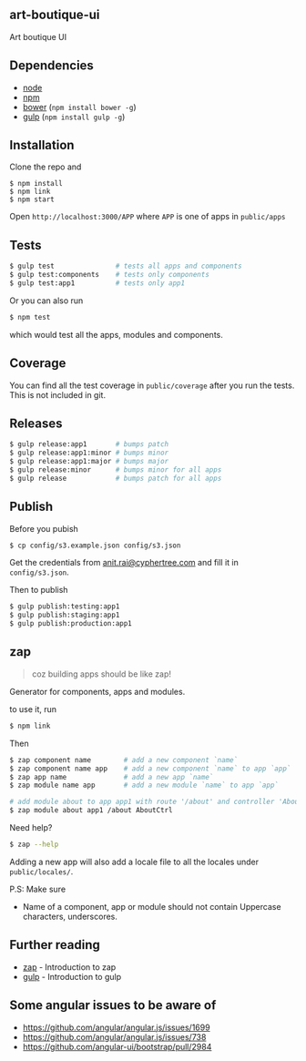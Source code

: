 ## art-boutique-ui

Art boutique UI

## Dependencies

* [node](http://nodejs.org)
* [npm](http://npmjs.org)
* [bower](http://bower.io) (`npm install bower -g`)
* [gulp](http://gulpjs.com) (`npm install gulp -g`)

## Installation

Clone the repo and

```
$ npm install
$ npm link
$ npm start
```

Open `http://localhost:3000/APP` where `APP` is one of apps in `public/apps`


## Tests

```sh
$ gulp test               # tests all apps and components
$ gulp test:components    # tests only components
$ gulp test:app1          # tests only app1
```

Or you can also run

```sh
$ npm test
```

which would test all the apps, modules and components.

## Coverage

You can find all the test coverage in `public/coverage` after you run the tests. This is not included in git.

## Releases

```sh
$ gulp release:app1       # bumps patch
$ gulp release:app1:minor # bumps minor
$ gulp release:app1:major # bumps major
$ gulp release:minor      # bumps minor for all apps
$ gulp release            # bumps patch for all apps
```

## Publish

Before you pubish

```sh
$ cp config/s3.example.json config/s3.json
```

Get the credentials from anit.rai@cyphertree.com and fill it in `config/s3.json`.

Then to publish

```sh
$ gulp publish:testing:app1
$ gulp publish:staging:app1
$ gulp publish:production:app1
```

## zap

> coz building apps should be like zap!

Generator for components, apps and modules.

to use it, run

```sh
$ npm link
```

Then

```sh
$ zap component name        # add a new component `name`
$ zap component name app    # add a new component `name` to app `app`
$ zap app name              # add a new app `name`
$ zap module name app       # add a new module `name` to app `app`

# add module about to app app1 with route '/about' and controller 'AboutCtrl'
$ zap module about app1 /about AboutCtrl
```

Need help?

```sh
$ zap --help
```

Adding a new app will also add a locale file to all the locales under `public/locales/`.

P.S: Make sure

- Name of a component, app or module should not contain Uppercase characters, underscores.

## Further reading

- [zap](https://www.youtube.com/watch?v=pqlsWZ9Jhks) - Introduction to zap
- [gulp](https://medium.com/@contrahacks/gulp-3828e8126466) - Introduction to gulp

## Some angular issues to be aware of

- https://github.com/angular/angular.js/issues/1699
- https://github.com/angular/angular.js/issues/738
- https://github.com/angular-ui/bootstrap/pull/2984
